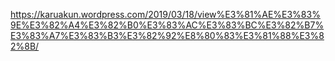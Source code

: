 https://karuakun.wordpress.com/2019/03/18/view%E3%81%AE%E3%83%9E%E3%82%A4%E3%82%B0%E3%83%AC%E3%83%BC%E3%82%B7%E3%83%A7%E3%83%B3%E3%82%92%E8%80%83%E3%81%88%E3%82%8B/
